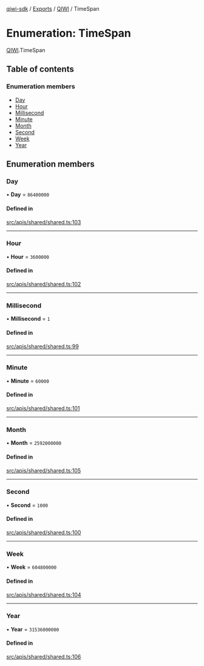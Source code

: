 [qiwi-sdk](../README.md) / [Exports](../modules.md) / [QIWI](../modules/QIWI.md) / TimeSpan

# Enumeration: TimeSpan

[QIWI](../modules/QIWI.md).TimeSpan

## Table of contents

### Enumeration members

- [Day](QIWI.TimeSpan.md#day)
- [Hour](QIWI.TimeSpan.md#hour)
- [Millisecond](QIWI.TimeSpan.md#millisecond)
- [Minute](QIWI.TimeSpan.md#minute)
- [Month](QIWI.TimeSpan.md#month)
- [Second](QIWI.TimeSpan.md#second)
- [Week](QIWI.TimeSpan.md#week)
- [Year](QIWI.TimeSpan.md#year)

## Enumeration members

### Day

• **Day** = `86400000`

#### Defined in

[src/apis/shared/shared.ts:103](https://github.com/AlexXanderGrib/node-qiwi-sdk/blob/d0770ca/src/apis/shared/shared.ts#L103)

___

### Hour

• **Hour** = `3600000`

#### Defined in

[src/apis/shared/shared.ts:102](https://github.com/AlexXanderGrib/node-qiwi-sdk/blob/d0770ca/src/apis/shared/shared.ts#L102)

___

### Millisecond

• **Millisecond** = `1`

#### Defined in

[src/apis/shared/shared.ts:99](https://github.com/AlexXanderGrib/node-qiwi-sdk/blob/d0770ca/src/apis/shared/shared.ts#L99)

___

### Minute

• **Minute** = `60000`

#### Defined in

[src/apis/shared/shared.ts:101](https://github.com/AlexXanderGrib/node-qiwi-sdk/blob/d0770ca/src/apis/shared/shared.ts#L101)

___

### Month

• **Month** = `2592000000`

#### Defined in

[src/apis/shared/shared.ts:105](https://github.com/AlexXanderGrib/node-qiwi-sdk/blob/d0770ca/src/apis/shared/shared.ts#L105)

___

### Second

• **Second** = `1000`

#### Defined in

[src/apis/shared/shared.ts:100](https://github.com/AlexXanderGrib/node-qiwi-sdk/blob/d0770ca/src/apis/shared/shared.ts#L100)

___

### Week

• **Week** = `604800000`

#### Defined in

[src/apis/shared/shared.ts:104](https://github.com/AlexXanderGrib/node-qiwi-sdk/blob/d0770ca/src/apis/shared/shared.ts#L104)

___

### Year

• **Year** = `31536000000`

#### Defined in

[src/apis/shared/shared.ts:106](https://github.com/AlexXanderGrib/node-qiwi-sdk/blob/d0770ca/src/apis/shared/shared.ts#L106)
